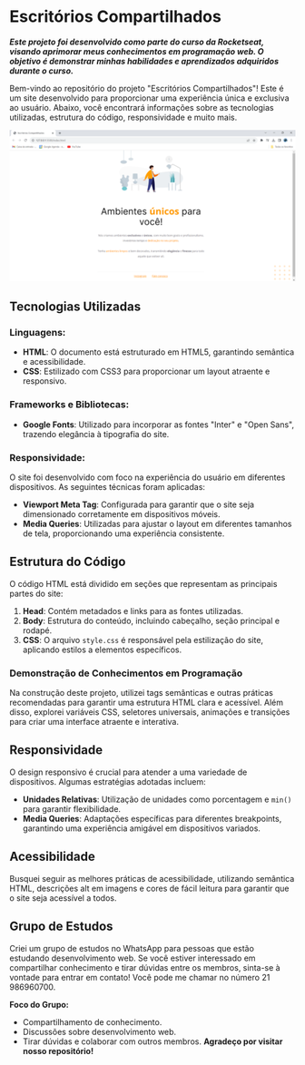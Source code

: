 # Escritórios Compartilhados

***Este projeto foi desenvolvido como parte do curso da Rocketseat, visando aprimorar meus conhecimentos em programação web. O objetivo é demonstrar minhas habilidades e aprendizados adquiridos durante o curso.***

Bem-vindo ao repositório do projeto "Escritórios Compartilhados"! Este é um site desenvolvido para proporcionar uma experiência única e exclusiva ao usuário. Abaixo, você encontrará informações sobre as tecnologias utilizadas, estrutura do código, responsividade e muito mais.

![Site Desenvolvido](./site-escritorios-compartilhados.png)

## Tecnologias Utilizadas

### Linguagens:

- **HTML**: O documento está estruturado em HTML5, garantindo semântica e acessibilidade.
- **CSS**: Estilizado com CSS3 para proporcionar um layout atraente e responsivo.

### Frameworks e Bibliotecas:

- **Google Fonts**: Utilizado para incorporar as fontes "Inter" e "Open Sans", trazendo elegância à tipografia do site.

### Responsividade:

O site foi desenvolvido com foco na experiência do usuário em diferentes dispositivos. As seguintes técnicas foram aplicadas:

- **Viewport Meta Tag**: Configurada para garantir que o site seja dimensionado corretamente em dispositivos móveis.
- **Media Queries**: Utilizadas para ajustar o layout em diferentes tamanhos de tela, proporcionando uma experiência consistente.

## Estrutura do Código

O código HTML está dividido em seções que representam as principais partes do site:

1. **Head**: Contém metadados e links para as fontes utilizadas.
2. **Body**: Estrutura do conteúdo, incluindo cabeçalho, seção principal e rodapé.
3. **CSS**: O arquivo `style.css` é responsável pela estilização do site, aplicando estilos a elementos específicos.

### Demonstração de Conhecimentos em Programação

Na construção deste projeto, utilizei tags semânticas e outras práticas recomendadas para garantir uma estrutura HTML clara e acessível. Além disso, explorei variáveis CSS, seletores universais, animações e transições para criar uma interface atraente e interativa.

## Responsividade

O design responsivo é crucial para atender a uma variedade de dispositivos. Algumas estratégias adotadas incluem:

- **Unidades Relativas**: Utilização de unidades como porcentagem e `min()` para garantir flexibilidade.
- **Media Queries**: Adaptações específicas para diferentes breakpoints, garantindo uma experiência amigável em dispositivos variados.

## Acessibilidade

Busquei seguir as melhores práticas de acessibilidade, utilizando semântica HTML, descrições alt em imagens e cores de fácil leitura para garantir que o site seja acessível a todos.

## Grupo de Estudos

Criei um grupo de estudos no WhatsApp para pessoas que estão estudando desenvolvimento web. Se você estiver interessado em compartilhar conhecimento e tirar dúvidas entre os membros, sinta-se à vontade para entrar em contato! Você pode me chamar no número 21 986960700.

**Foco do Grupo:**
- Compartilhamento de conhecimento.
- Discussões sobre desenvolvimento web.
- Tirar dúvidas e colaborar com outros membros.
**Agradeço por visitar nosso repositório!**